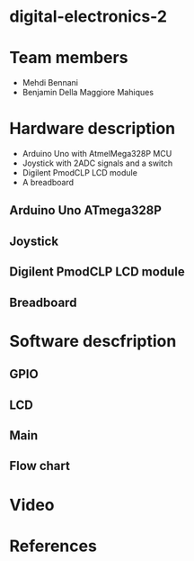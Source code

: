 # digital-electronics-2
# Team members
- Mehdi Bennani
- Benjamin Della Maggiore Mahiques

# Hardware description

- Arduino Uno with AtmelMega328P MCU
- Joystick with 2ADC signals and a switch
- Digilent PmodCLP LCD module
- A breadboard

## Arduino Uno ATmega328P


## Joystick

## Digilent PmodCLP LCD module

## Breadboard

# Software descfription

## GPIO

## LCD

## Main

## Flow chart

# Video

# References
